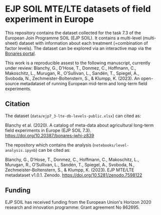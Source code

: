 # EJP SOIL MTE/LTE datasets of field experiment in Europe

This repository contains the dataset collected for the task 7.3 of the European Join Programme SOIL (EJP SOIL). It contains a multi-level (multi-sheet) dataset with information about each treatment (=combination of factor levels). The dataset can be explored via an interactive map via the [Bonares portal](https://lte.bonares.de).

This work is a reproducible assest to the following manuscript, currently under review:
Blanchy, G., D’Hose, T., Donmez, C., Hoffmann, C., Makoschitz, L., Murugan, R., O’Sullivan, L., Sandén, T., Spiegel, A., Svoboda, N., Zechmeister-Boltenstern, S., & Klumpp, K. (2023). An open-source metadataset of running European mid-term and long-term field experiments.


## Citation
The dataset (`data/ejp7_3-lte-db-levels-public.xlsx`) can cited as:

Blanchy et al. (2020). A catalog of meta-data about agricultural long-term field experiments in Europe (EJP SOIL 7.3). https://doi.org/10.20387/bonares-jwhj-z839

The repository which contains the analysis (`notebooks/level-analysis.ipynb`) can be cited as:

Blanchy, G., D’Hose, T., Donmez, C., Hoffmann, C., Makoschitz, L., Murugan, R., O’Sullivan, L., Sandén, T., Spiegel, A., Svoboda, N., Zechmeister-Boltenstern, S., & Klumpp, K. (2023). EJP MTE/LTE metadataset v1.0.1. Zenodo. https://doi.org/10.5281/zenodo.7598122


## Funding
EJP SOIL has received funding from the European Union's Horizon 2020 research and innovation programme: Grant agreement No 862695. 


